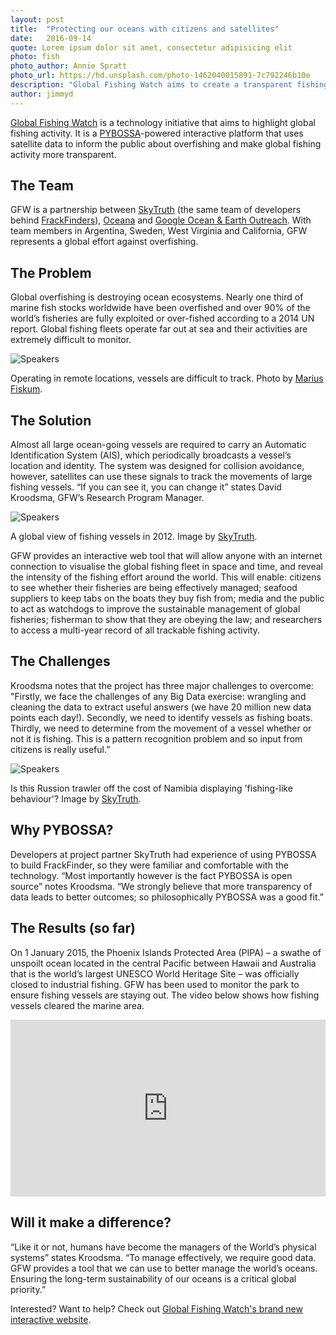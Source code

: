 ```yaml
---
layout: post
title:  "Protecting our oceans with citizens and satellites"
date:   2016-09-14 
quote: Lorem ipsum dolor sit amet, consectetur adipisicing elit
photo: fish
photo_author: Annie Spratt
photo_url: https://hd.unsplash.com/photo-1462040015891-7c792246b10e
description: "Global Fishing Watch aims to create a transparent fishing industry and end global over-fishing"
author: jimmyd
---
```


[Global Fishing Watch](http://globalfishingwatch.org/) is a technology initiative that aims to highlight global fishing activity. 
It is a [PYBOSSA](http://pybossa.com/)-powered interactive platform that uses satellite data to inform the public about 
overfishing and make global fishing activity more transparent.

## The Team

GFW is a partnership between [SkyTruth](http://skytruth.org/) (the same team of developers 
behind [FrackFinders](http://frack.skytruth.org/frackfinder)), [Oceana](http://oceana.org/) 
and [Google Ocean & Earth Outreach](https://www.google.com/earth/outreach/index.html). 
With team members in Argentina, Sweden, West Virginia and California, GFW represents a global effort against overfishing.

## The Problem

Global overfishing is destroying ocean ecosystems. Nearly one third of marine fish stocks 
worldwide have been overfished and over 90% of the world’s fisheries are fully exploited or 
over-fished according to a 2014 UN report. Global fishing fleets operate far out at sea and 
their activities are extremely difficult to monitor.

![Speakers]({{site.cdn}}/assets/img/blog/fishboat.jpeg)
<p class="post-caption">Operating in remote locations, vessels are difficult to track. Photo by <a href="https://hd.unsplash.com/photo-1414664185034-a2cbe0e1605f/">Marius Fiskum</a>.</p>


## The Solution

Almost all large ocean-going vessels are required to carry an Automatic Identification System (AIS), 
which periodically broadcasts a vessel’s location and identity. The system was designed for collision avoidance, 
however, satellites can use these signals to track the movements of large fishing vessels. 
“If you can see it, you can change it” states David Kroodsma, GFW’s Research Program Manager.

![Speakers]({{site.cdn}}/assets/img/blog/skytruth-gfw-world_atlantic-1138x640.gif)
<p class="post-caption">A global view of fishing vessels in 2012. Image by <a href="http://globalfishingwatch.org/">SkyTruth</a>.</p>

GFW provides an interactive web tool that will allow anyone with an internet connection to 
visualise the global fishing fleet in space and time, and reveal the intensity of the fishing effort around the world. 
This will enable: citizens to see whether their fisheries are being effectively managed; seafood suppliers to keep tabs 
on the boats they buy fish from; media and the public to act as watchdogs to improve the sustainable management of 
global fisheries; fisherman to show that they are obeying the law; and researchers to access a multi-year record 
of all trackable fishing activity.

## The Challenges

Kroodsma notes that the project has three major challenges to overcome: "Firstly, we face the 
challenges of any Big Data exercise: wrangling and cleaning the data to extract useful answers 
(we have 20 million new data points each day!). Secondly, we need to identify vessels as fishing boats. 
Thirdly, we need to determine from the movement of a vessel whether or not it is fishing. This is a pattern 
recognition problem and so input from citizens is really useful.”

![Speakers]({{site.cdn}}/assets/img/blog/skytruth-gfw-russian_trawler-1138x640.gif)
<p class="post-caption">Is this Russion trawler off the cost of Namibia displaying 'fishing-like behaviour'? Image by <a href="http://globalfishingwatch.org/">SkyTruth</a>.</p>

## Why PYBOSSA?

Developers at project partner SkyTruth had experience of using PYBOSSA to build FrackFinder, 
so they were familiar and comfortable with the technology. “Most importantly however is the 
fact PYBOSSA is open source” notes Kroodsma. “We strongly believe that more transparency of data 
leads to better outcomes; so philosophically PYBOSSA was a good fit.”

## The Results (so far)

On 1 January 2015, the Phoenix Islands Protected Area (PIPA) – a swathe of unspoilt ocean located 
in the central Pacific between Hawaii and Australia that is the world’s largest UNESCO World Heritage Site – 
was officially closed to industrial fishing. GFW has been used to monitor the park to ensure fishing vessels 
are staying out. The video below shows how fishing vessels cleared the marine area.

<style>.embed-container { position: relative; padding-bottom: 56.25%; height: 0; overflow: hidden; max-width: 100%; } .embed-container iframe, .embed-container object, .embed-container embed { position: absolute; top: 0; left: 0; width: 100%; height: 100%; }</style><div class='embed-container'><iframe src='https://www.youtube.com/embed/I2jeOa0HmiU' frameborder='0' allowfullscreen></iframe></div>

## Will it make a difference?

“Like it or not, humans have become the managers of the World’s physical systems” states Kroodsma. 
“To manage effectively, we require good data. GFW provides a tool that we can use to better manage the world’s oceans.
 Ensuring the long-term sustainability of our oceans is a critical global priority.”

Interested? Want to help? Check out [Global Fishing Watch's brand new interactive website](http://globalfishingwatch.org/).
